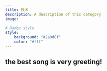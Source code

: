 ```yaml
---
title: 技术
description: A description of this category
image:

# Badge style
style:
    background: "#2a9d8f"
    color: "#fff"
---
```


## the best song is very greeting!